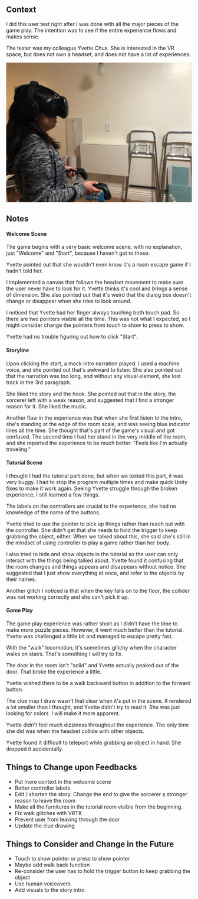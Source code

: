 ## Context

I did this user test right after I was done with all the major pieces of the game play. The intention was to see if the entire experience flows and makes sense.

The tester was my colleague Yvette Chua. She is interested in the VR space, but does not own a headset, and does not have a lot of experiences.

![](01.jpg)

## Notes

#### Welcome Scene

The game begins with a very basic welcome scene, with no explanation, just "Welcome" and "Start", because I haven't got to those. 

Yvette pointed out that she wouldn't even know it's a room escape game if I hadn't told her. 

I implemented a canvas that follows the headset movement to make sure the user never have to look for it. Yvette thinks it's cool and brings a sense of dimension. She also pointed out that it's weird that the dialog box doesn't change or disappear when she tries to look around.

I noticed that Yvette had her finger always touching both touch pad. So there are two pointers visible all the time. This was not what I expected, so I might consider change the pointers from touch to show to press to show.

Yvette had no trouble figuring out how to click "Start".

#### Storyline

Upon clicking the start, a mock intro narration played. I used a machine voice, and she pointed out that's awkward to listen. She also pointed out that the narration was too long, and without any visual element, she lost track in the 3rd paragraph. 

She liked the story and the hook. She pointed out that in the story, the sorcerer left with a weak reason, and suggested that I find a stronger reason for it. She liked the music.

Another flaw in the experience was that when she first listen to the intro, she's standing at the edge of the room scale, and was seeing blue indicator lines all the time. She thought that's part of the game's visual and got confused. The second time I had her stand in the very middle of the room, and she reported the experience to be much better: "Feels like I'm actually traveling."

#### Tutorial Scene

I thought I had the tutorial part done, but when we tested this part, it was very buggy. I had to stop the program multiple times and make quick Unity fixes to make it work again. Seeing Yvette struggle through the broken experience, I still learned a few things.

The labels on the controllers are crucial to the experience, she had no knowledge of the name of the buttons.

Yvette tried to use the pointer to pick up things rather than reach out with the controller. She didn't get that she needs to hold the trigger to keep grabbing the object, either. When we talked about this, she said she's still in the mindset of using controller to play a game rather than her body.

I also tried to hide and show objects in the tutorial so the user can only interact with the things being talked about. Yvette found it confusing that the room changes and things appears and disappears without notice. She suggested that I just show everything at once, and refer to the objects by their names.

Another glitch I noticed is that when the key falls on to the floor, the collider was not working correctly and she can't pick it up.

#### Game Play

The game play experience was rather short as I didn't have the time to make more puzzle pieces. However, it went much better than the tutorial. Yvette was challenged a little bit and managed to escape pretty fast. 

With the "walk" locomotion, it's sometimes glitchy when the character walks on stairs. That's something I will try to fix.

The door in the room isn't "solid" and Yvette actually peaked out of the door. That broke the experience a little.

Yvette wished there to be a walk backward button in addition to the forward button.

The clue map I draw wasn't that clear when it's put in the scene. It rendered a lot smaller than I thought, and Yvette didn't try to read it. She was just looking for colors. I will make it more apparent.

Yvette didn't feel much dizziness throughout the experience. The only time she did was when the headset collide with other objects.

Yvette found it difficult to teleport while grabbing an object in hand. She dropped it accidentally.

## Things to Change upon Feedbacks

- Put more context in the welcome scene
- Better controller labels
- Edit / shorten the story. Change the end to give the sorcerer a stronger reason to leave the room
- Make all the furnitures in the tutorial room visible from the beginning.
- Fix walk glitches with VRTK
- Prevent user from leaving through the door
- Update the clue drawing

## Things to Consider and Change in the Future

- Touch to show pointer or press to show pointer
- Maybe add walk back function
- Re-consider the user has to hold the trigger button to keep grabbing the object
- Use human voiceovers
- Add visuals to the story intro
